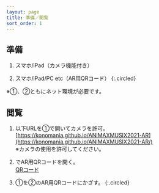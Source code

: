 ```yaml
---
layout: page
title: 準備／閲覧
sort_order: 1
---
```


## 準備

1. スマホ/iPad（カメラ機能付き）

2. スマホ/iPad/PC etc（AR用QRコード）
{:.circled}

※①、②ともにネット環境が必要です。

## 閲覧

1. 以下URLを①で開いてカメラを許可。  
[https://konomania.github.io/ANIMAXMUSIX2021-AR](https://konomania.github.io/ANIMAXMUSIX2021-AR/)  
※カメラの使用を許可してください。

2. でAR用QRコードを開く。  
[QRコード](qrcode)

3. ①を②のAR用QRコードにかざす。
{:.circled}
